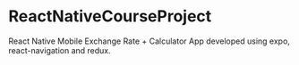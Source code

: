 # ReactNativeCourseProject
React Native Mobile Exchange Rate + Calculator App developed using expo, react-navigation and redux.
